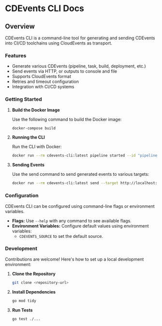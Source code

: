 # CDEvents CLI Docs

## Overview

CDEvents CLI is a command-line tool for generating and sending CDEvents 
into CI/CD toolchains using CloudEvents as transport.

### Features

- Generate various CDEvents (pipeline, task, build, deployment, etc.)
- Send events via HTTP, or outputs to console and file
- Supports CloudEvents format
- Retries and timeout configuration
- Integration with CI/CD systems

### Getting Started

1. **Build the Docker Image**

   Use the following command to build the Docker image:

   ```sh
   docker-compose build
   ```

2. **Running the CLI**

   Run the CLI with Docker:

   ```sh
   docker run --rm cdevents-cli:latest pipeline started --id "pipeline-123" --name "my-pipeline"
   ```

3. **Sending Events**

   Use the send command to send generated events to various targets:

   ```sh
   docker run --rm cdevents-cli:latest send --target http://localhost:8080/events pipeline started --id "pipeline-123" --name "my-pipeline"
   ```

### Configuration

CDEvents CLI can be configured using command-line flags or environment variables.

- **Flags:** Use `--help` with any command to see available flags.
- **Environment Variables:** Configure default values using environment variables:
   - `CDEVENTS_SOURCE` to set the default source.

### Development

Contributions are welcome! Here's how to set up a local development environment:

1. **Clone the Repository**

   ```sh
   git clone <repository-url>
   ```

2. **Install Dependencies**

   ```sh
   go mod tidy
   ```

3. **Run Tests**

   ```sh
   go test ./...
   ```
